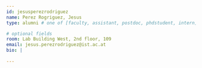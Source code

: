 ```yaml
---
id: jesusperezrodriguez
name: Perez Rogriguez, Jesus
type: alumni # one of [faculty, assistant, postdoc, phdstudent, intern]

# optional fields
room: Lab Building West, 2nd floor, 109
email: jesus.perezrodriguez@ist.ac.at
bio: |
  
---
```

